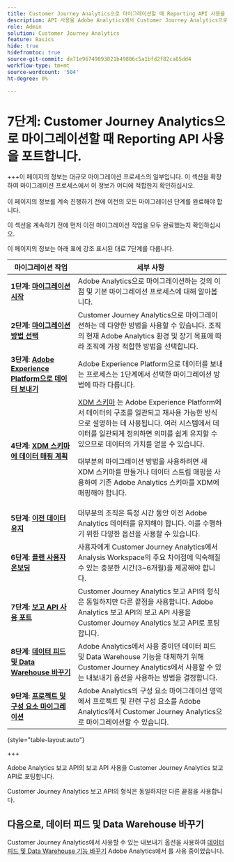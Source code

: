 ```yaml
---
title: Customer Journey Analytics으로 마이그레이션할 때 Reporting API 사용을 포트합니다.
description: API 사용을 Adobe Analytics에서 Customer Journey Analytics으로 포팅하는 방법에 대해 알아봅니다.
role: Admin
solution: Customer Journey Analytics
feature: Basics
hide: true
hidefromtoc: true
source-git-commit: da71e96749093821b49806c5a1bfd2f82ca85dd4
workflow-type: tm+mt
source-wordcount: '504'
ht-degree: 0%

---
```


# 7단계: Customer Journey Analytics으로 마이그레이션할 때 Reporting API 사용을 포트합니다.

+++이 페이지의 정보는 대규모 마이그레이션 프로세스의 일부입니다. 이 섹션을 확장하여 마이그레이션 프로세스에서 이 정보가 어디에 적합한지 확인하십시오. </br></br>이 페이지의 정보를 계속 진행하기 전에 이전의 모든 마이그레이션 단계를 완료해야 합니다.

이 섹션을 계속하기 전에 먼저 이전 마이그레이션 작업을 모두 완료했는지 확인하십시오.

이 페이지의 정보는 아래 표에 강조 표시된 대로 7단계를 다룹니다.

| 마이그레이션 작업 | 세부 사항 |
|---------|----------|
| **1단계: [마이그레이션 시작](/help/getting-started/cja-migration/cja-migration-getstarted.md)** | Adobe Analytics으로 마이그레이션하는 것의 이점 및 기본 마이그레이션 프로세스에 대해 알아봅니다. |
| **2단계: [마이그레이션 방법 선택](/help/getting-started/cja-migration/cja-migration-method.md)** | Customer Journey Analytics으로 마이그레이션하는 데 다양한 방법을 사용할 수 있습니다. 조직의 현재 Adobe Analytics 환경 및 장기 목표에 따라 조직에 가장 적합한 방법을 선택합니다. |
| **3단계: [Adobe Experience Platform으로 데이터 보내기](/help/getting-started/cja-migration/cja-migration-send-to-platform.md)** | Adobe Experience Platform으로 데이터를 보내는 프로세스는 1단계에서 선택한 마이그레이션 방법에 따라 다릅니다. |
| **4단계: [XDM 스키마에 데이터 매핑 계획](/help/getting-started/cja-migration/cja-migration-xdm.md)** | [XDM 스키마](https://experienceleague.adobe.com/en/docs/experience-platform/xdm/home#xdm-schemas) 는 Adobe Experience Platform에서 데이터의 구조를 일관되고 재사용 가능한 방식으로 설명하는 데 사용됩니다. 여러 시스템에서 데이터를 일관되게 정의하면 의미를 쉽게 유지할 수 있으므로 데이터의 가치를 얻을 수 있습니다.<p>대부분의 마이그레이션 방법을 사용하려면 새 XDM 스키마를 만들거나 데이터 스트림 매핑을 사용하여 기존 Adobe Analytics 스키마를 XDM에 매핑해야 합니다.</p> |
| **5단계: [이전 데이터 유지](/help/getting-started/cja-migration/cja-migration-historical-data.md)** | 대부분의 조직은 특정 시간 동안 이전 Adobe Analytics 데이터를 유지해야 합니다. 이를 수행하기 위한 다양한 옵션을 사용할 수 있습니다. |
| **6단계: [플랜 사용자 온보딩](/help/getting-started/cja-migration/cja-migration-onboarding.md)** | 사용자에게 Customer Journey Analytics에서 Analysis Workspace의 주요 차이점에 익숙해질 수 있는 충분한 시간(3~6개월)을 제공해야 합니다. |
| <span class="preview">**7단계: [보고 API 사용 포트](/help/getting-started/cja-migration/cja-migration-api.md)**</span> | <span class="preview">Customer Journey Analytics 보고 API의 형식은 동일하지만 다른 끝점을 사용합니다. Adobe Analytics 보고 API의 보고 API 사용을 Customer Journey Analytics 보고 API로 포팅합니다.</span> |
| **8단계: [데이터 피드 및 Data Warehouse 바꾸기](/help/getting-started/cja-migration/cja-migration-export-options.md)** | Adobe Analytics에서 사용 중이던 데이터 피드 및 Data Warehouse 기능을 대체하기 위해 Customer Journey Analytics에서 사용할 수 있는 내보내기 옵션을 사용하는 방법을 결정합니다. |
| **9단계: [프로젝트 및 구성 요소 마이그레이션](/help/getting-started/cja-migration/cja-migration-projects.md)** | Adobe Analytics의 구성 요소 마이그레이션 영역에서 프로젝트 및 관련 구성 요소를 Adobe Analytics에서 Customer Journey Analytics으로 마이그레이션할 수 있습니다. |

{style="table-layout:auto"}

+++

Adobe Analytics 보고 API의 보고 API 사용을 Customer Journey Analytics 보고 API로 포팅합니다.

Customer Journey Analytics 보고 API의 형식은 동일하지만 다른 끝점을 사용합니다.

## 다음으로, 데이터 피드 및 Data Warehouse 바꾸기

Customer Journey Analytics에서 사용할 수 있는 내보내기 옵션을 사용하여 [데이터 피드 및 Data Warehouse 기능 바꾸기](/help/getting-started/cja-migration/cja-migration-export-options.md) Adobe Analytics에서 를 사용 중이었습니다.